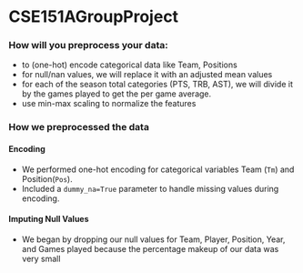 # CSE151AGroupProject
### How will you preprocess your data:
- to (one-hot) encode categorical data like Team, Positions
- for null/nan values, we will replace it with an adjusted mean values
- for each of the season total categories (PTS, TRB, AST), we will divide it by the games played to get the per game average.
- use min-max scaling to normalize the features


### How we preprocessed the data
#### Encoding
- We performed one-hot encoding for categorical variables Team (`Tm`) and Position(`Pos`).
- Included a `dummy_na=True` parameter to handle missing values during encoding.

#### Imputing Null Values
- We began by dropping our null values for Team, Player, Position, Year, and Games played because the percentage makeup of our data was very small
